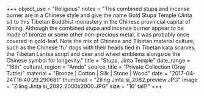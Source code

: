 +++
object_use = "Religious"
notes = "This combined stupa and incense burner are in a Chinese style and give the name Gold Stupa Temple (Jinta si) to this Tibetan Buddhist monastery in the Chinese provincial capital of Xining. Although the combined stupa and incense burner appear to be made of bronze or some other non-precious metal, it was probably once covered in gold-leaf. Note the mix of Chinese and Tibetan material culture, such as the Chinese 'fu' dogs with their heads tied in Tibetan kata scarves, the Tibetan Lantsa script and deer and wheel emblems alongside the Chinese symbol for longevity."
title = "Stupa, Jinta Temple"
date_range = "16th"
cultural_region = "Amdo"
source_title = "Private Collection (Gray Tuttle)"
material = "Bronze | Cotton | Silk | Stone | Wood"
date = "2017-04-24T16:40:29.290681"
thumbnail = "Ziling Jinta si_2082.preview.JPG"
image = "Ziling Jinta si_2082.2000x2000.JPG"
size = "16' tall?"
+++
